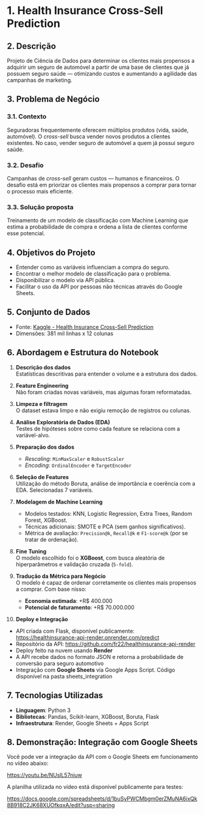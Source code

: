 # 1. Health Insurance Cross-Sell Prediction

## 2. Descrição
Projeto de Ciência de Dados para determinar os clientes mais propensos a adquirir um seguro de automóvel a partir de uma base de clientes que já possuem seguro saúde — otimizando custos e aumentando a agilidade das campanhas de marketing.

## 3. Problema de Negócio

### 3.1. Contexto
Seguradoras frequentemente oferecem múltiplos produtos (vida, saúde, automóvel). O *cross-sell* busca vender novos produtos a clientes existentes. No caso, vender seguro de automóvel a quem já possui seguro saúde.

### 3.2. Desafio
Campanhas de *cross-sell* geram custos — humanos e financeiros. O desafio está em priorizar os clientes mais propensos a comprar para tornar o processo mais eficiente.

### 3.3. Solução proposta
Treinamento de um modelo de classificação com Machine Learning que estima a probabilidade de compra e ordena a lista de clientes conforme esse potencial.

## 4. Objetivos do Projeto

- Entender como as variáveis influenciam a compra do seguro.
- Encontrar o melhor modelo de classificação para o problema.
- Disponibilizar o modelo via API pública.
- Facilitar o uso da API por pessoas não técnicas através do Google Sheets.

## 5. Conjunto de Dados

- Fonte: [Kaggle - Health Insurance Cross-Sell Prediction](https://www.kaggle.com/datasets/anmolkumar/health-insurance-cross-sell-prediction)
- Dimensões: 381 mil linhas x 12 colunas

## 6. Abordagem e Estrutura do Notebook

1. **Descrição dos dados**  
   Estatísticas descritivas para entender o volume e a estrutura dos dados.

2. **Feature Engineering**  
   Não foram criadas novas variáveis, mas algumas foram reformatadas.

3. **Limpeza e filtragem**  
   O dataset estava limpo e não exigiu remoção de registros ou colunas.

4. **Análise Exploratória de Dados (EDA)**  
   Testes de hipóteses sobre como cada feature se relaciona com a variável-alvo.

5. **Preparação dos dados**  
   - *Rescaling*: `MinMaxScaler` e `RobustScaler`
   - *Encoding*: `OrdinalEncoder` e `TargetEncoder`

6. **Seleção de Features**  
   Utilização do método Boruta, análise de importância e coerência com a EDA. Selecionadas 7 variáveis.

7. **Modelagem de Machine Learning**  
   - Modelos testados: KNN, Logistic Regression, Extra Trees, Random Forest, XGBoost.
   - Técnicas adicionais: SMOTE e PCA (sem ganhos significativos).
   - Métrica de avaliação: `Precision@k`, `Recall@k` e `F1-score@k` (por se tratar de ordenação).

8. **Fine Tuning**  
   O modelo escolhido foi o **XGBoost**, com busca aleatória de hiperparâmetros e validação cruzada (`5-fold`).

9. **Tradução da Métrica para Negócio**  
   O modelo é capaz de ordenar corretamente os clientes mais propensos a comprar. Com base nisso:
   - **Economia estimada**: +R$ 400.000
   - **Potencial de faturamento**: +R$ 70.000.000

10. **Deploy e Integração**  
   - API criada com Flask, disponível publicamente:  
     https://healthinsurance-api-render.onrender.com/predict
   - Repositório da API:
     https://github.com/fr22/healthinsurance-api-render
   - Deploy feito na nuvem usando **Render**
   - A API recebe dados no formato JSON e retorna a probabilidade de conversão para seguro automotivo
   - Integração com **Google Sheets** via Google Apps Script. Código disponível na pasta sheets_integration

## 7. Tecnologias Utilizadas

- **Linguagem**: Python 3
- **Bibliotecas**: Pandas, Scikit-learn, XGBoost, Boruta, Flask
- **Infraestrutura**: Render, Google Sheets + Apps Script

## 8. Demonstração: Integração com Google Sheets

Você pode ver a integração da API com o Google Sheets em funcionamento no vídeo abaixo:

https://youtu.be/NUslL57niuw

A planilha utilizada no vídeo está disponível publicamente para testes:

https://docs.google.com/spreadsheets/d/1buSyPWCMbgm0erZMuNA6ixQk8B918C2JK68XUOfkqxA/edit?usp=sharing

